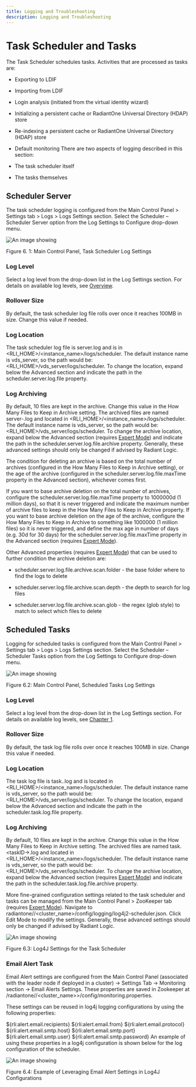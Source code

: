 ```yaml
---
title: Logging and Troubleshooting
description: Logging and Troubleshooting
---
```


# Task Scheduler and Tasks

The Task Scheduler schedules tasks. Activities that are processed as tasks are: 

-	Exporting to LDIF

-	Importing from LDIF

-	Login analysis (initiated from the virtual identity wizard)

-	Initializing a persistent cache or RadiantOne Universal Directory (HDAP) store

-	Re-indexing a persistent cache or RadiantOne Universal Directory (HDAP) store

-	Default monitoring
There are two aspects of logging described in this section: 

-	The task scheduler itself 

-	The tasks themselves

## Scheduler Server

The task scheduler logging is configured from the Main Control Panel > Settings tab > Logs > Logs Settings section. Select the Scheduler – Scheduler Server option from the Log Settings to Configure drop-down menu.

![An image showing ](Media/Image6.1.jpg)

Figure 6. 1: Main Control Panel, Task Scheduler Log Settings

### Log Level

Select a log level from the drop-down list in the Log Settings section. For details on available log levels, see [Overview](01-overview).

### Rollover Size

By default, the task scheduler log file rolls over once it reaches 100MB in size. Change this value if needed.

### Log Location

The task scheduler log file is server.log and is in <RLI_HOME>/<instance_name>/logs/scheduler. The default instance name is vds_server, so the path would be: <RLI_HOME>/vds_server/logs/scheduler. To change the location, expand below the Advanced section and indicate the path in the scheduler.server.log.file property.

### Log Archiving

By default, 10 files are kept in the archive. Change this value in the How Many Files to Keep in Archive setting. The archived files are named server-<number>.log and located in <RLI_HOME>/<instance_name>/logs/scheduler. The default instance name is vds_server, so the path would be: <RLI_HOME>/vds_server/logs/scheduler. To change the archive location, expand below the Advanced section (requires [Expert Mode](01-overview#expert-mode)) and indicate the path in the scheduler.server.log.file.archive property. Generally, these advanced settings should only be changed if advised by Radiant Logic.

The condition for deleting an archive is based on the total number of archives (configured in the How Many Files to Keep in Archive setting), or the age of the archive (configured in the scheduler.server.log.file.maxTime property in the Advanced section), whichever comes first.

If you want to base archive deletion on the total number of archives, configure the scheduler.server.log.file.maxTime property to 1000000d (1 million days), so that it is never triggered and indicate the maximum number of archive files to keep in the How Many Files to Keep in Archive property. If you want to base archive deletion on the age of the archive, configure the How Many Files to Keep in Archive to something like 1000000 (1 million files) so it is never triggered, and define the max age in number of days (e.g. 30d for 30 days) for the scheduler.server.log.file.maxTime property in the Advanced section (requires [Expert Mode](01-overview#expert-mode)).

Other Advanced properties (requires [Expert Mode](01-overview#expert-mode)) that can be used to further condition the archive deletion are:

-	scheduler.server.log.file.archive.scan.folder - the base folder where to find the logs to delete

-	scheduler.server.log.file.archive.scan.depth - the depth to search for log files

-	scheduler.server.log.file.archive.scan.glob -  the regex (glob style) to match to select which files to delete

## Scheduled Tasks

Logging for scheduled tasks is configured from the Main Control Panel > Settings tab > Logs > Logs Settings section. Select the Scheduler – Scheduler Tasks option from the Log Settings to Configure drop-down menu.

![An image showing ](Media/Image6.2.jpg)

Figure 6.2: Main Control Panel, Scheduled Tasks Log Settings

### Log Level

Select a log level from the drop-down list in the Log Settings section. For details on available log levels, see [Chapter 1](01-overview).

### Rollover Size

By default, the task log file rolls over once it reaches 100MB in size. Change this value if needed.

### Log Location

The task log file is task.<taskID>.log and is located in <RLI_HOME>/<instance_name>/logs/scheduler. The default instance name is vds_server, so the path would be: <RLI_HOME>/vds_server/logs/scheduler. To change the location, expand below the Advanced section and indicate the path in the scheduler.task.log.file property.

### Log Archiving

By default, 10 files are kept in the archive. Change this value in the How Many Files to Keep in Archive setting. The archived files are named task.<taskID-<number>>.log and located in <RLI_HOME>/<instance_name>/logs/scheduler. The default instance name is vds_server, so the path would be: <RLI_HOME>/vds_server/logs/scheduler. To change the archive location, expand below the Advanced section (requires [Expert Mode](01-overview)) and indicate the path in the scheduler.task.log.file.archive property.

More fine-grained configuration settings related to the task scheduler and tasks can be managed from the Main Control Panel > ZooKeeper tab (requires [Expert Mode](01-overview)). Navigate to radiantone/<version>/<cluster_name>/config/logging/log4j2-scheduler.json. Click Edit Mode to modify the settings. Generally, these advanced settings should only be changed if advised by Radiant Logic.

![An image showing ](Media/Image6.3.jpg)

Figure 6.3: Log4J Settings for the Task Scheduler

### Email Alert Task

Email Alert settings are configured from the Main Control Panel (associated with the leader node if deployed in a cluster) -> Settings Tab -> Monitoring section -> Email Alerts Settings. These properties are saved in Zookeeper at /radiantone/<version>/<cluster_name>>/config/monitoring.properties.

These settings can be reused in log4j logging configurations by using the following properties:

${rli:alert.email.recipients}
${rli:alert.email.from}
${rli:alert.email.protocol}
${rli:alert.email.smtp.host}
${rli:alert.email.smtp.port}
${rli:alert.email.smtp.user}
${rli:alert.email.smtp.password}
An example of using these properties in a log4j configuration is shown below for the log configuration of the scheduler.

![An image showing ](Media/Image6.4.jpg)
 
Figure 6.4: Example of Leveraging Email Alert Settings in Log4J Configurations
